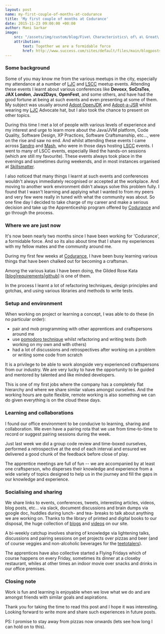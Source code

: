 ```yaml
---
layout: post
name: my-first-couple-of-months-at-codurance
title: 'My first couple of months at Codurance'
date: 2015-11-23 09:00:00 +00:00
author: Mani Sarkar
image:
    src: "/assets/img/custom/blog/Five\ Characteristics\ of\ a\ Great\ Company\ Culture.jpg"
    attribution:
        text: Together we are a formidable force
        href: http://www.success.com/sites/default/files/main/blogposts/Five%20Characteristics%20of%20a%20Great%20Company%20Culture.jpg
---
```


### Some background

Some of you may know me from the various meetups in the city, especially my attendance at a number of [LJC](www.meetup.com/Londonjavacommunity/) and [LSCC](www.meetup.com/london-software-craftsmanship) meetup events. Attending these events I learnt about various conferences like **Devoxx**, **SoCraTes**, **JAX London**, **Java2Days**, **OpenFest**, and some others, and have had the good fortune at being at such events and even presenting at some of them. My subject was usually around [Adopt OpenJDK](https://java.net/projects/adoptopenjdk/pages/AdoptOpenJDK) and [Adopt-a-JSR](https://java.net/projects/adoptajsr/pages/Home) whilst wearing my [LJC](www.meetup.com/Londonjavacommunity/) Advocate hat, but I also took the chance to present on other topics.

During this time I met a lot of people with various levels of experience and my interest and urge to learn more about the Java/JVM platform, Code Quality, Software Design, XP Practices, Software Craftsmanship, etc..., were on the rise and saw no end. And whilst attending these events I came across [Sandro](https://twitter.com/sandromancuso) and [Mash](https://twitter.com/mashooq), who were in those days hosting [LSCC](www.meetup.com/london-software-craftsmanship) events. I went to many of LSCC events, especially liked the hands-on sessions (which are still my favourite). These events always took place in the evenings and sometimes during weekends, and in most instances organised at [Skillsmatter](https://skillsmatter.com/).

I also noticed that many things I learnt at such events and conferences wouldn't always immediately recognised or accepted at the workplace. And moving to another work environment didn't always solve this problem fully. I found that I wasn't learning and applying what I wanted to from my peers and very few were really in tuned with what the community was about. So one fine day I decided to take charge of my career and make a serious decision and take up the Apprenticeship program offered by [Codurance](http://codurance.com/) and go through the process.


### Where we are just now

It's now been nearly two months since I have been working for 'Codurance', a formidable force. And so its also about time that I share my experiences with my fellow mates and the community around me.

During my first few weeks at [Codurance](http://codurance.com/), I have been busy learning various things that have been chalked out for becoming a craftsman.

Among the various katas I have been doing, the Gilded Rose Kata [[blog](http://coding-is-like-cooking.info/2013/03/writing-good-tests-for-the-gilded-rose-kata/)|[requirements](https://github.com/emilybache/GildedRose-Refactoring-Kata/tree/master/GildedRoseRequirements.txt)|[github](https://github.com/emilybache/GildedRose-Refactoring-Kata)] is one of them.

In the process I learnt a lot of refactoring techniques, design principles and gotchas, and using various libraries and methods to write tests.


### Setup and environment
When working on project or learning a concept, I was able to do these (in no particular order):
 
 * pair and mob programming with other apprentices and craftspersons around me
 * use [pomodoro technique](https://en.wikipedia.org/wiki/Pomodoro_Technique) whilst refactoring and writing tests (both working on my own and with others)
 * had a lot of discussions and retrospectives after working on a problem or writing some code from scratch

It is a privilege to be able to work alongside very experienced craftspersons from our industry. We are very lucky to have the opportunity to be guided and mentored by talented and like minded developers.

This is one of my first jobs where the company has a completely flat hierarchy and where we share similar values amongst ourselves. And the working hours are quite flexible, remote working is also something we can do given everything is on the cloud these days.


### Learning and collaborations

I found our office environment to be conducive to learning, sharing and collaboration. We even have a pairing rota that we use from time-to-time to record or suggest pairing sessions during the week.

Just last week we did a group code review and time-boxed ourselves, performed a retrospective at the end of each interval and ensured we delivered a good chunk of the feedback before close of play.

The apprentice meetings are full of fun -- we are accompanied by at least one craftsperson, who disperses their knowledge and experience from a wide variety of topics designed to help us in the journey and fill the gaps in our knowledge and experience.


### Socialising and sharing

We share links to events, conferences, tweets, interesting articles, videos, blog posts, etc... via slack, document discussions and brain dumps via google doc, huddles during lunch- and tea- breaks to talk about anything we are working on. Thanks to the library of printed and digital books to our disposal, the huge collection of [blogs](http://codurance.com/blog) and [videos](http://codurance.com/videos/) on our site. 

A bi-weekly catchup involves sharing of knowledge via lightening talks, discussions and pairing sessions on pet projects over pizzas and beer (and of course veggies and non-alcoholic beverages for the [teetotalers](https://en.wikipedia.org/wiki/Teetotalism)).

The apprentices have also collective started a Flying Fridays which of course happens on every Friday, sometimes its dinner at a closeby restaurant, whiles at other times an indoor movie over snacks and drinks in our office premises.


### Closing note

Work is fun and learning is enjoyable when we love what we do and are amongst friends with similar goals and aspirations. 

Thank you for taking the time to read this post and I hope it was interesting. Looking forward to write more and share such experiences in future posts.

PS: I promise to stay away from pizzas now onwards (lets see how long I can hold on to this).
